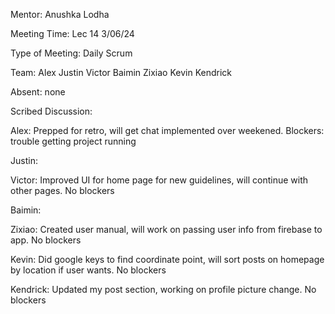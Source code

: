 Mentor: Anushka Lodha

Meeting Time: Lec 14 3/06/24

Type of Meeting: Daily Scrum

Team: Alex Justin Victor Baimin Zixiao Kevin Kendrick

Absent: none

Scribed Discussion:

Alex: Prepped for retro, will get chat implemented over weekened. Blockers: trouble getting project running

Justin: 

Victor: Improved UI for home page for new guidelines, will continue with other pages. No blockers 

Baimin: 

Zixiao: Created user manual, will work on passing user info from firebase to app. No blockers 

Kevin: Did google keys to find coordinate point, will sort posts on homepage by location if user wants. No blockers 

Kendrick: Updated my post section, working on profile picture change. No blockers 

